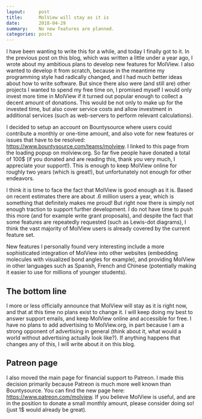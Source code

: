 ```yaml
---
layout:     post
title:      MolView will stay as it is
date:       2018-04-29
summary:    No new features are planned.
categories: posts
---
```


I have been wanting to write this for a while, and today I finally got to it.
In the previous post on this blog, which was written a little under a year ago,
I wrote about my ambitious plans to develop new features for MolView. I also
wanted to develop it from scratch, because in the meantime my programming style
had radically changed, and I had much better ideas about how to write software.
But since there also were (and still are) other projects I wanted to spend my
free time on, I promised myself I would only invest more time in MolView if it
turned out popular enough to collect a decent amount of donations. This would be
not only to make up for the invested time, but also cover service costs and
allow investment in additional services (such as web-servers to perform relevant
calculations).

I decided to setup an account on Bountysource where users could contribute a
monthly or one-time amount, and also vote for new features or issues that have
to be resolved: https://www.bountysource.com/teams/molview. I linked to this
page from the loading popup on molview.org. So far five people have donated a
total of 100$ (if you donated and are reading this, thank you very much, I
appreciate your support!). This is enough to keep MolView online for roughly two
years (which is great!), but unfortunately not enough for other endeavors.

I think it is time to face the fact that MolView is good enough as it is. Based
on recent estimates there are about .6 million users a year, which is something
that definitely makes me proud! But right now there is simply not enough
traction to support further development. I do not have time to push this more
(and for example write grant proposals), and despite the fact that some features
are repeatedly requested (such as Lewis-dot diagrams), I think the vast majority
of MolView users is already covered by the current feature set.

New features I personally found very interesting include a more sophisticated
integration of MolView into other websites (embedding molecules with visualized
bond angles for example), and providing MolView in other languages such as
Spanish, French and Chinese (potentially making it easier to use for millions of
younger students).

## The bottom line

I more or less officially announce that MolView will stay as it is right now,
and that at this time no plans exist to change it. I will keep doing my best to
answer support emails, and keep MolView online and accessible for free. I have
no plans to add advertising to MolView.org, in part because I am a strong
opponent of advertising in general (think about it, what would a world without
advertising actually look like?). If anything happens that changes any of this,
I will write about it on this blog.

## Patreon page

I also moved the main page for financial support to Patreon. I made this
decision primarily because Patreon is much more well known than Bountysource.
You can find the new page here: https://www.patreon.com/molview. If you believe
MolView is useful, and are in the position to donate a small monthly amount,
please consider doing so! (just 1$ would already be great).
